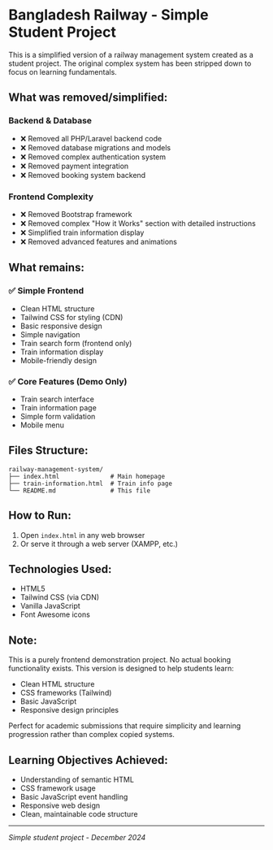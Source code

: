 # Bangladesh Railway - Simple Student Project

This is a simplified version of a railway management system created as a student project. The original complex system has been stripped down to focus on learning fundamentals.

## What was removed/simplified:

### Backend & Database
- ❌ Removed all PHP/Laravel backend code
- ❌ Removed database migrations and models
- ❌ Removed complex authentication system
- ❌ Removed payment integration
- ❌ Removed booking system backend

### Frontend Complexity
- ❌ Removed Bootstrap framework
- ❌ Removed complex "How it Works" section with detailed instructions
- ❌ Simplified train information display
- ❌ Removed advanced features and animations

## What remains:

### ✅ Simple Frontend
- Clean HTML structure
- Tailwind CSS for styling (CDN)
- Basic responsive design
- Simple navigation
- Train search form (frontend only)
- Train information display
- Mobile-friendly design

### ✅ Core Features (Demo Only)
- Train search interface
- Train information page
- Simple form validation
- Mobile menu

## Files Structure:
```
railway-management-system/
├── index.html              # Main homepage
├── train-information.html  # Train info page
└── README.md               # This file
```

## How to Run:
1. Open `index.html` in any web browser
2. Or serve it through a web server (XAMPP, etc.)

## Technologies Used:
- HTML5
- Tailwind CSS (via CDN)
- Vanilla JavaScript
- Font Awesome icons

## Note:
This is a purely frontend demonstration project. No actual booking functionality exists. This version is designed to help students learn:
- Clean HTML structure
- CSS frameworks (Tailwind)
- Basic JavaScript
- Responsive design principles

Perfect for academic submissions that require simplicity and learning progression rather than complex copied systems.

## Learning Objectives Achieved:
- Understanding of semantic HTML
- CSS framework usage
- Basic JavaScript event handling
- Responsive web design
- Clean, maintainable code structure

---
*Simple student project - December 2024*
